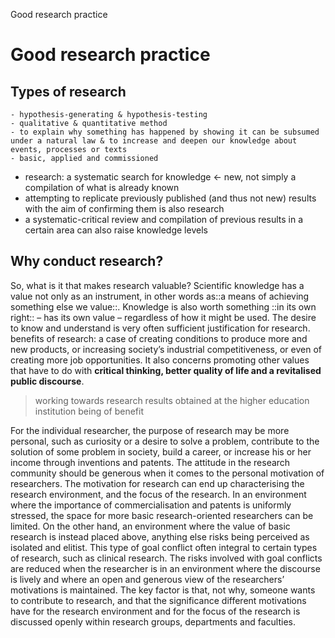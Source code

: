 Good research practice

# Good research practice

## Types of research
    - hypothesis-generating & hypothesis-testing
    - qualitative & quantitative method
    - to explain why something has happened by showing it can be subsumed under a natural law & to increase and deepen our knowledge about events, processes or texts
    - basic, applied and commissioned 

  - research: a systematic search for knowledge <- new, not simply a compilation of what is already known
  - attempting to replicate previously published (and thus not new) results with the aim of confirming them is also research
  - a systematic-critical review and compilation of previous results in a certain area can also raise knowledge levels


## Why conduct research?
So, what is it that makes research valuable? Scientific knowledge has a value not only as an instrument, in other words as::a means of achieving something else we value::. Knowledge is also worth something ::in its own right:: – has its own value – regardless of how it might be used.
The desire to know and understand is very often sufficient justification for research.
benefits of research: a case of creating conditions to produce more and new products, or increasing society’s industrial competitiveness, or even of creating more job opportunities. 
It also concerns promoting other values that have to do with **critical thinking, better quality of life and a revitalised public discourse**.
> working towards research results obtained at the higher education institution being of benefit

For the individual researcher, the purpose of research may be more personal, such as curiosity or a desire to solve a problem, contribute to the solution of some problem in society, build a career, or increase his or her income through inventions and patents. The attitude in the research community should be generous when it comes to the personal motivation of researchers.
The motivation for research can end up characterising the research environment, and the focus of the research. In an environment where the importance of commercialisation and patents is uniformly stressed, the
space for more basic research-oriented researchers can be limited. On the other hand, an environment where the value of basic research is instead placed above, anything else risks being perceived as isolated and elitist. This type of goal conflict often integral to certain types of research, such as clinical research. The risks involved with goal conflicts are reduced when the researcher is in an environment where the discourse is lively and where an open and generous view of the researchers’ motivations is maintained. The key factor is that, not why, someone wants to contribute to research, and that the significance different motivations
have for the research environment and for the focus of the research is discussed openly within research groups, departments and faculties.